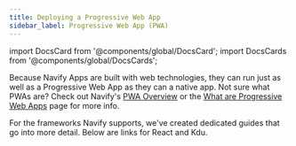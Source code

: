 ```yaml
---
title: Deploying a Progressive Web App
sidebar_label: Progressive Web App (PWA)
---
```


import DocsCard from '@components/global/DocsCard';
import DocsCards from '@components/global/DocsCards';

<head>
  <title>Deploying A Progressive Web Application (PWA) | PWA Deployment</title>
  <meta
    name="description"
    content="Navify Applications are built with web technologies that run just as well as a Progressive Web App as they do a native app. Learn how to deploy a PWA with Navify."
  />
</head>

Because Navify Apps are built with web technologies, they can run just as well as a Progressive Web App as they can a native app. Not sure what PWAs are? Check out Navify's <a href="https://navifyframework.web.app/pwa" target="_blank">PWA Overview</a> or the [What are Progressive Web Apps](../core-concepts/what-are-progressive-web-apps.md) page for more info.

For the frameworks Navify supports, we've created dedicated guides that go into more detail. Below are links for React and Kdu.

<DocsCards>
  <DocsCard header="React" href="../react/pwa" img="/img/frameworks/react.svg"></DocsCard>
  <DocsCard header="Kdu" href="../kdu/pwa" img="/img/frameworks/kdu.svg"></DocsCard>
</DocsCards>

